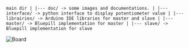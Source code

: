 ``` main dir | |--- doc/ -> some images and documentations. | |--- interface/ -> python interface to display potentiometer value | |--- librairies/ -> Arduino IDE libraries for master and slave | |--- master/ -> Bluepill implementation for master | |--- slave/ -> Bluepill implementation for slave ```

![Board](https://github.com/tetelie/canopen-stm32duino/blob/main/doc/board.png)
